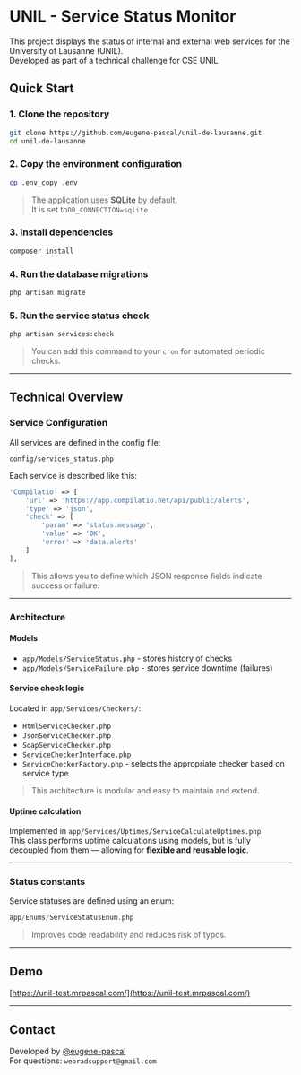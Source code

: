 # UNIL - Service Status Monitor

This project displays the status of internal and external web services for the University of Lausanne (UNIL).  
Developed as part of a technical challenge for CSE UNIL.

## Quick Start

### 1. Clone the repository

```bash
git clone https://github.com/eugene-pascal/unil-de-lausanne.git
cd unil-de-lausanne
```

### 2. Copy the environment configuration

```bash
cp .env_copy .env
```

> The application uses **SQLite** by default.  
> It is set to`DB_CONNECTION=sqlite` .

### 3. Install dependencies

```bash
composer install
```

### 4. Run the database migrations

```bash
php artisan migrate
```

### 5. Run the service status check

```bash
php artisan services:check
```

> You can add this command to your `cron` for automated periodic checks.

---

## Technical Overview

### Service Configuration

All services are defined in the config file:

```
config/services_status.php
```

Each service is described like this:

```php
'Compilatio' => [
    'url' => 'https://app.compilatio.net/api/public/alerts',
    'type' => 'json',
    'check' => [
        'param' => 'status.message',
        'value' => 'OK',
        'error' => 'data.alerts'
    ]
],
```

> This allows you to define which JSON response fields indicate success or failure.

---

###  Architecture

#### Models

- `app/Models/ServiceStatus.php` - stores history of checks
- `app/Models/ServiceFailure.php` - stores service downtime (failures)

#### Service check logic

Located in `app/Services/Checkers/`:

- `HtmlServiceChecker.php`
- `JsonServiceChecker.php`
- `SoapServiceChecker.php`
- `ServiceCheckerInterface.php`
- `ServiceCheckerFactory.php` - selects the appropriate checker based on service type

> This architecture is modular and easy to maintain and extend.

#### Uptime calculation

Implemented in `app/Services/Uptimes/ServiceCalculateUptimes.php`  
This class performs uptime calculations using models, but is fully decoupled from them — allowing for **flexible and reusable logic**.

---

### Status constants

Service statuses are defined using an enum:

```php
app/Enums/ServiceStatusEnum.php
```

> Improves code readability and reduces risk of typos.

---

## Demo

[https://unil-test.mrpascal.com/](https://unil-test.mrpascal.com/)

---

## Contact

Developed by [@eugene-pascal](https://github.com/eugene-pascal)  
For questions: `webradsupport@gmail.com`